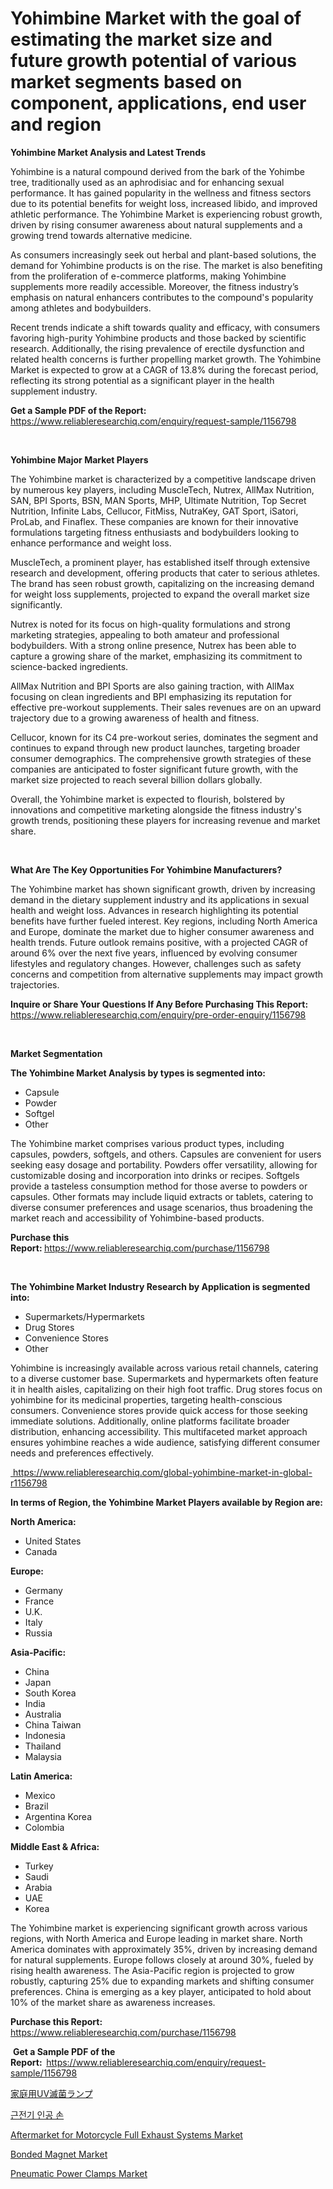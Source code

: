 <p><h1>Yohimbine Market with the goal of estimating the market size and future growth potential of various market segments based on component, applications, end user and region</h1></p><p><strong>Yohimbine Market Analysis and Latest Trends</strong></p>
<p><p>Yohimbine is a natural compound derived from the bark of the Yohimbe tree, traditionally used as an aphrodisiac and for enhancing sexual performance. It has gained popularity in the wellness and fitness sectors due to its potential benefits for weight loss, increased libido, and improved athletic performance. The Yohimbine Market is experiencing robust growth, driven by rising consumer awareness about natural supplements and a growing trend towards alternative medicine.</p><p>As consumers increasingly seek out herbal and plant-based solutions, the demand for Yohimbine products is on the rise. The market is also benefiting from the proliferation of e-commerce platforms, making Yohimbine supplements more readily accessible. Moreover, the fitness industry’s emphasis on natural enhancers contributes to the compound's popularity among athletes and bodybuilders.</p><p>Recent trends indicate a shift towards quality and efficacy, with consumers favoring high-purity Yohimbine products and those backed by scientific research. Additionally, the rising prevalence of erectile dysfunction and related health concerns is further propelling market growth. The Yohimbine Market is expected to grow at a CAGR of 13.8% during the forecast period, reflecting its strong potential as a significant player in the health supplement industry.</p></p>
<p><strong>Get a Sample PDF of the Report:&nbsp;</strong> <a href="https://www.reliableresearchiq.com/enquiry/request-sample/1156798">https://www.reliableresearchiq.com/enquiry/request-sample/1156798</a></p>
<p>&nbsp;</p>
<p><strong>Yohimbine Major Market Players</strong></p>
<p><p>The Yohimbine market is characterized by a competitive landscape driven by numerous key players, including MuscleTech, Nutrex, AllMax Nutrition, SAN, BPI Sports, BSN, MAN Sports, MHP, Ultimate Nutrition, Top Secret Nutrition, Infinite Labs, Cellucor, FitMiss, NutraKey, GAT Sport, iSatori, ProLab, and Finaflex. These companies are known for their innovative formulations targeting fitness enthusiasts and bodybuilders looking to enhance performance and weight loss.</p><p>MuscleTech, a prominent player, has established itself through extensive research and development, offering products that cater to serious athletes. The brand has seen robust growth, capitalizing on the increasing demand for weight loss supplements, projected to expand the overall market size significantly.</p><p>Nutrex is noted for its focus on high-quality formulations and strong marketing strategies, appealing to both amateur and professional bodybuilders. With a strong online presence, Nutrex has been able to capture a growing share of the market, emphasizing its commitment to science-backed ingredients.</p><p>AllMax Nutrition and BPI Sports are also gaining traction, with AllMax focusing on clean ingredients and BPI emphasizing its reputation for effective pre-workout supplements. Their sales revenues are on an upward trajectory due to a growing awareness of health and fitness.</p><p>Cellucor, known for its C4 pre-workout series, dominates the segment and continues to expand through new product launches, targeting broader consumer demographics. The comprehensive growth strategies of these companies are anticipated to foster significant future growth, with the market size projected to reach several billion dollars globally.</p><p>Overall, the Yohimbine market is expected to flourish, bolstered by innovations and competitive marketing alongside the fitness industry's growth trends, positioning these players for increasing revenue and market share.</p></p>
<p>&nbsp;</p>
<p><strong>What Are The Key Opportunities For Yohimbine Manufacturers?</strong></p>
<p><p>The Yohimbine market has shown significant growth, driven by increasing demand in the dietary supplement industry and its applications in sexual health and weight loss. Advances in research highlighting its potential benefits have further fueled interest. Key regions, including North America and Europe, dominate the market due to higher consumer awareness and health trends. Future outlook remains positive, with a projected CAGR of around 6% over the next five years, influenced by evolving consumer lifestyles and regulatory changes. However, challenges such as safety concerns and competition from alternative supplements may impact growth trajectories.</p></p>
<p><strong>Inquire or Share Your Questions If Any Before Purchasing This Report:</strong> <a href="https://www.reliableresearchiq.com/enquiry/pre-order-enquiry/1156798">https://www.reliableresearchiq.com/enquiry/pre-order-enquiry/1156798</a></p>
<p>&nbsp;</p>
<p><strong>Market Segmentation</strong></p>
<p><strong>The Yohimbine Market Analysis by types is segmented into:</strong></p>
<p><ul><li>Capsule</li><li>Powder</li><li>Softgel</li><li>Other</li></ul></p>
<p><p>The Yohimbine market comprises various product types, including capsules, powders, softgels, and others. Capsules are convenient for users seeking easy dosage and portability. Powders offer versatility, allowing for customizable dosing and incorporation into drinks or recipes. Softgels provide a tasteless consumption method for those averse to powders or capsules. Other formats may include liquid extracts or tablets, catering to diverse consumer preferences and usage scenarios, thus broadening the market reach and accessibility of Yohimbine-based products.</p></p>
<p><strong>Purchase this Report:&nbsp;</strong><a href="https://www.reliableresearchiq.com/purchase/1156798">https://www.reliableresearchiq.com/purchase/1156798</a></p>
<p>&nbsp;</p>
<p><strong>The Yohimbine Market Industry Research by Application is segmented into:</strong></p>
<p><ul><li>Supermarkets/Hypermarkets</li><li>Drug Stores</li><li>Convenience Stores</li><li>Other</li></ul></p>
<p><p>Yohimbine is increasingly available across various retail channels, catering to a diverse customer base. Supermarkets and hypermarkets often feature it in health aisles, capitalizing on their high foot traffic. Drug stores focus on yohimbine for its medicinal properties, targeting health-conscious consumers. Convenience stores provide quick access for those seeking immediate solutions. Additionally, online platforms facilitate broader distribution, enhancing accessibility. This multifaceted market approach ensures yohimbine reaches a wide audience, satisfying different consumer needs and preferences effectively.</p></p>
<p><a href="https://www.reliableresearchiq.com/global-yohimbine-market-in-global-r1156798">&nbsp;https://www.reliableresearchiq.com/global-yohimbine-market-in-global-r1156798</a></p>
<p><strong>In terms of Region, the Yohimbine Market Players available by Region are:</strong></p>
<p>
    <p> <strong> North America: </strong>
        <ul>
            <li>United States</li>
            <li>Canada</li>
        </ul>
        </p> 
    <p> <strong> Europe: </strong>
        <ul>
            <li>Germany</li>
            <li>France</li>
            <li>U.K.</li>
            <li>Italy</li>
            <li>Russia</li>
        </ul>
        </p> 
    <p> <strong> Asia-Pacific: </strong>
        <ul>
            <li>China</li>
            <li>Japan</li>
            <li>South Korea</li>
            <li>India</li>
            <li>Australia</li>
            <li>China Taiwan</li>
            <li>Indonesia</li>
            <li>Thailand</li>
            <li>Malaysia</li>
        </ul>
        </p> 
    <p> <strong> Latin America: </strong>
        <ul>
            <li>Mexico</li>
            <li>Brazil</li>
            <li>Argentina Korea</li>
            <li>Colombia</li>
        </ul>
        </p> 
    <p> <strong> Middle East & Africa: </strong>
        <ul>
            <li>Turkey</li>
            <li>Saudi</li>
            <li>Arabia</li>
            <li>UAE</li>
            <li>Korea</li>
        </ul>
    </p>
    </p>
<p><p>The Yohimbine market is experiencing significant growth across various regions, with North America and Europe leading in market share. North America dominates with approximately 35%, driven by increasing demand for natural supplements. Europe follows closely at around 30%, fueled by rising health awareness. The Asia-Pacific region is projected to grow robustly, capturing 25% due to expanding markets and shifting consumer preferences. China is emerging as a key player, anticipated to hold about 10% of the market share as awareness increases.</p></p>
<p><strong>Purchase this Report: </strong><a href="https://www.reliableresearchiq.com/purchase/1156798">https://www.reliableresearchiq.com/purchase/1156798</a></p>
<p>&nbsp;<strong>Get a Sample PDF of the Report:&nbsp;&nbsp;</strong><a href="https://www.reliableresearchiq.com/enquiry/request-sample/1156798">https://www.reliableresearchiq.com/enquiry/request-sample/1156798</a></p>
<p><strong></strong></p>
<p><p><a href="https://medium.com/@sashabeier2023/household-uv-sterilizer-lamp-market-%E3%81%AE%E3%82%B0%E3%83%AD%E3%83%BC%E3%83%90%E3%83%AB%E5%B8%82%E5%A0%B4%E6%A6%82%E8%A6%81%E3%81%AF-%E4%B8%96%E7%95%8C%E3%81%8A%E3%82%88%E3%81%B3%E4%B8%BB%E8%A6%81%E5%B8%82%E5%A0%B4%E3%81%AB%E3%81%8A%E3%81%91%E3%82%8B%E6%A5%AD%E7%95%8C%E3%81%AB%E5%BD%B1%E9%9F%BF%E3%82%92%E4%B8%8E%E3%81%88%E3%82%8B%E4%B8%BB%E8%A6%81%E3%81%AA%E3%83%88%E3%83%AC%E3%83%B3%E3%83%89%E3%81%AB%E3%81%A4%E3%81%84%E3%81%A6-%E7%8B%AC%E8%87%AA%E3%81%AE%E8%A6%96%E7%82%B9%E3%82%92%E6%8F%90%E4%BE%9B%E3%81%97%E3%81%BE%E3%81%99-28ab2e979667">家庭用UV滅菌ランプ</a></p><p><a href="https://medium.com/@janickjohns/myoelectric-prosthetic-hands-market-%EC%9D%98-%EA%B8%80%EB%A1%9C%EB%B2%8C-%EC%8B%9C%EC%9E%A5-%EA%B0%9C%EC%9A%94%EB%8A%94-%EC%A0%84-%EC%84%B8%EA%B3%84-%EB%B0%8F-%EC%A3%BC%EC%9A%94-%EC%8B%9C%EC%9E%A5%EC%9D%98-%EC%82%B0%EC%97%85%EC%97%90-%EC%98%81%ED%96%A5%EC%9D%84-%EB%AF%B8%EC%B9%98%EB%8A%94-%EC%A3%BC%EC%9A%94-%ED%8A%B8%EB%A0%8C%EB%93%9C%EC%97%90-%EB%8C%80%ED%95%9C-%EB%8F%85%ED%8A%B9%ED%95%9C-%EA%B4%80%EC%A0%90%EC%9D%84-a7f971be9777">근전기 인공 손</a></p><p><a href="https://github.com/alesiasc0na/Market-Research-Report-List-1/blob/main/aftermarket-for-motorcycle-full-exhaust-systems-market.md">Aftermarket for Motorcycle Full Exhaust Systems Market</a></p><p><a href="https://issuu.com/reportprime-2/docs/bonded-magnet-market-size-2030.pptx_901a02dc9133ff">Bonded Magnet Market</a></p><p><a href="https://www.linkedin.com/pulse/pneumatic-power-clamps-market-outlook-share-analysis-growth-omwuf?trackingId=GbvxFq8hR8uOrjpiiU82Hw%3D%3D">Pneumatic Power Clamps Market</a></p></p>